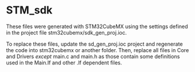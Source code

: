 # STM_sdk
These files were generated with STM32CubeMX using the settings defined in the project file stm32cubemx/sdk_gen_proj.ioc.

To replace these files, update the sd_gen_proj.ioc project and regenerate the code into stm32cubemx or another folder. Then, replace all files in Core and Drivers *except* main.c and main.h as those contain some definitions used in the Main.lf and other .lf dependent files.
